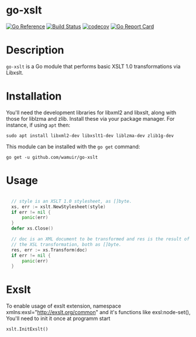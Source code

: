go-xslt
=====

[![Go Reference](https://pkg.go.dev/badge/github.com/wamuir/go-xslt.svg)](https://pkg.go.dev/github.com/wamuir/go-xslt)
[![Build Status](https://github.com/wamuir/go-xslt/actions/workflows/go.yml/badge.svg?branch=master&event=push)](https://github.com/wamuir/go-xslt/actions/workflows/go.yml?query=event%3Apush+branch%3Amaster)
[![codecov](https://codecov.io/gh/wamuir/go-xslt/branch/master/graph/badge.svg)](https://codecov.io/gh/wamuir/go-xslt)
[![Go Report Card](https://goreportcard.com/badge/github.com/wamuir/go-xslt)](https://goreportcard.com/report/github.com/wamuir/go-xslt)

# Description

`go-xslt` is a Go module that performs basic XSLT 1.0 transformations via Libxslt.

# Installation

You'll need the development libraries for libxml2 and libxslt, along with those for liblzma and zlib.  Install these via your package manager. For instance, if using `apt` then:

    sudo apt install libxml2-dev libxslt1-dev liblzma-dev zlib1g-dev

This module can be installed with the `go get` command:

    go get -u github.com/wamuir/go-xslt


# Usage

```go

  // style is an XSLT 1.0 stylesheet, as []byte.
  xs, err := xslt.NewStylesheet(style)
  if err != nil {
      panic(err)
  }
  defer xs.Close()

  // doc is an XML document to be transformed and res is the result of
  // the XSL transformation, both as []byte. 
  res, err := xs.Transform(doc)
  if err != nil {
      panic(err)
  }

```

# Exslt

To enable usage of exslt extension, namespace xmlns:exsl="http://exslt.org/common" and it's functions like exsl:node-set(), You'll need to init it once at programm start

    xslt.InitExslt()
